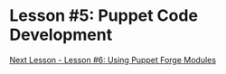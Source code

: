 # Lesson #5: Puppet Code Development


[Next Lesson - Lesson #6: Using Puppet Forge Modules](./06-using-puppet-forge-modules.md)
